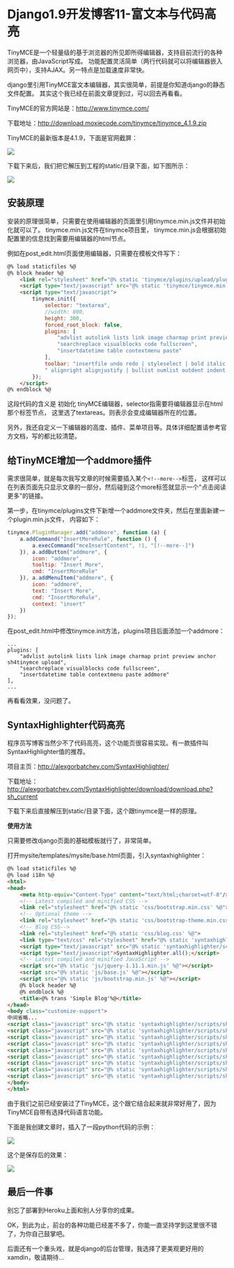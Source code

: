 # Django1.9开发博客11-富文本与代码高亮

TinyMCE是一个轻量级的基于浏览器的所见即所得编辑器，支持目前流行的各种浏览器，由JavaScript写成。
功能配置灵活简单（两行代码就可以将编辑器嵌入网页中），支持AJAX。另一特点是加载速度非常快。

django里引用TinyMCE富文本编辑器，其实很简单，前提是你知道django的静态文件配置。
其实这个我已经在前面文章提到过，可以回去再看看。

TinyMCE的官方网站是：<http://www.tinymce.com/>

下载地址：<http://download.moxiecode.com/tinymce/tinymce_4.1.9.zip>

TinyMCE的最新版本是4.1.9，下面是官网截屏：

![](https://xnstatic-1253397658.file.myqcloud.com/tinymce.png)

下载下来后，我们把它解压到工程的static/目录下面，如下图所示：

![](https://xnstatic-1253397658.file.myqcloud.com/dj101.png)

## 安装原理
安装的原理很简单，只需要在使用编辑器的页面里引用tinymce.min.js文件并初始化就可以了。
tinymce.min.js文件在tinymce项目里，
tinymce.min.js会根据初始配置里的信息找到需要用编辑器的html节点。

例如在post_edit.html页面使用编辑器，只需要在模板文件写下：
```html
@% load staticfiles %@
@% block header %@
    <link rel="stylesheet" href="@% static 'tinymce/plugins/upload/plugin.css' %@">
    <script type="text/javascript" src="@% static 'tinymce/tinymce.min.js' %@"></script>
    <script type="text/javascript">
        tinymce.init({
            selector: "textarea",
            //width: 800,
            height: 300,
            forced_root_block: false,
            plugins: [
                "advlist autolink lists link image charmap print preview anchor sh4tinymce upload",
                "searchreplace visualblocks code fullscreen",
                "insertdatetime table contextmenu paste"
            ],
            toolbar: "insertfile undo redo | styleselect | bold italic | alignleft aligncenter" +
            " alignright alignjustify | bullist numlist outdent indent | preview link image sh4tinymce"
        });
    </script>
@% endblock %@
```

这段代码的含义是 初始化 tinyMCE编辑器，selector指需要将编辑器显示在html那个标签节点，
这里选了textareas。则表示<textareas>会变成编辑器所在的位置。

另外，我还自定义一下编辑器的高度、插件、菜单项目等。具体详细配置请参考官方文档，写的都比较清楚。

## 给TinyMCE增加一个addmore插件
需求很简单，就是每次我写文章的时候需要插入某个`<!--more-->`标签，
这样可以在列表页面先只显示文章的一部分，然后碰到这个more标签就显示一个"点击阅读更多"的链接。

第一步，在tinymce/plugins文件下新增一个addmore文件夹，然后在里面新建一个plugin.min.js文件，
内容如下：

```js
tinymce.PluginManager.add("addmore", function (a) {
    a.addCommand("InsertMoreRule", function () {
        a.execCommand("mceInsertContent", !1, "[!--more--]")
    }), a.addButton("addmore", {
        icon: "addmore",
        tooltip: "Insert More",
        cmd: "InsertMoreRule"
    }), a.addMenuItem("addmore", {
        icon: "addmore",
        text: "Insert More",
        cmd: "InsertMoreRule",
        context: "insert"
    })
});
```

在post_edit.html中修改tinymce.init方法，plugins项目后面添加一个addmore：

    ...
    plugins: [
        "advlist autolink lists link image charmap print preview anchor sh4tinymce upload",
        "searchreplace visualblocks code fullscreen",
        "insertdatetime table contextmenu paste addmore"
    ],
    ...

再看看效果，没问题了。

## SyntaxHighlighter代码高亮
程序员写博客当然少不了代码高亮，这个功能页很容易实现。有一款插件叫SyntaxHighlighter值的推荐。

项目主页：<http://alexgorbatchev.com/SyntaxHighlighter/>

下载地址：<http://alexgorbatchev.com/SyntaxHighlighter/download/download.php?sh_current>

下载下来后直接解压到static/目录下面，这个跟tinymce是一样的原理。

**使用方法**

只需要修改django页面的基础模板就行了，非常简单。

打开mysite/templates/mysite/base.html页面，引入syntaxhighlighter：
```html
@% load staticfiles %@
@% load i18n %@
<html>
<head>
    <meta http-equiv="Content-Type" content="text/html;charset=utf-8"/>
    <!-- Latest compiled and minified CSS -->
    <link rel="stylesheet" href="@% static 'css/bootstrap.min.css' %@">
    <!-- Optional theme -->
    <link rel="stylesheet" href="@% static 'css/bootstrap-theme.min.css' %@">
    <!-- Blog CSS-->
    <link rel="stylesheet" href="@% static 'css/blog.css' %@">
    <link type="text/css" rel="stylesheet" href="@% static 'syntaxhighlighter/styles/shCoreDefault.css' %@"/>
    <script type="text/javascript" src="@% static 'syntaxhighlighter/scripts/shCore.js' %@"></script>
    <script type="text/javascript">SyntaxHighlighter.all();</script>
    <!-- Latest compiled and minified JavaScript -->
    <script src="@% static 'js/jquery-1.11.1.min.js' %@"></script>
    <script src="@% static 'js/base.js' %@"></script>
    <script src="@% static 'js/bootstrap.min.js' %@"></script>
    @% block header %@
    @% endblock %@
    <title>@% trans 'Simple Blog'%@</title>
</head>
<body class="customize-support">
中间省略...
<script class="javascript" src="@% static 'syntaxhighlighter/scripts/shBrushJScript.js' %@"></script>
<script class="javascript" src="@% static 'syntaxhighlighter/scripts/shBrushBash.js' %@"></script>
<script class="javascript" src="@% static 'syntaxhighlighter/scripts/shBrushPhp.js' %@"></script>
<script class="javascript" src="@% static 'syntaxhighlighter/scripts/shBrushJava.js' %@"></script>
<script class="javascript" src="@% static 'syntaxhighlighter/scripts/shBrushSql.js' %@"></script>
<script class="javascript" src="@% static 'syntaxhighlighter/scripts/shBrushXml.js' %@"></script>
<script class="javascript" src="@% static 'syntaxhighlighter/scripts/shBrushPython.js' %@"></script>
<script class="javascript" src="@% static 'syntaxhighlighter/scripts/shBrushCss.js' %@"></script>
<script class="javascript" src="@% static 'syntaxhighlighter/scripts/shBrushCpp.js' %@"></script>
</body>
</html>
```

由于我们之前已经安装过了TinyMCE，这个跟它结合起来就非常好用了，因为TinyMCE自带有选择代码语言功能。

下面是我创建文章时，插入了一段python代码的示例：

![](https://xnstatic-1253397658.file.myqcloud.com/dj102.png)

这个是保存后的效果：

![](https://xnstatic-1253397658.file.myqcloud.com/dj103.png)

## 最后一件事
别忘了部署到Heroku上面和别人分享你的成果。

OK，到此为止，前台的各种功能已经差不多了，你能一直坚持学到这里很不错了，为你自己鼓掌吧。

后面还有一个重头戏，就是django的后台管理，我选择了更美观更好用的xamdin，敬请期待...

